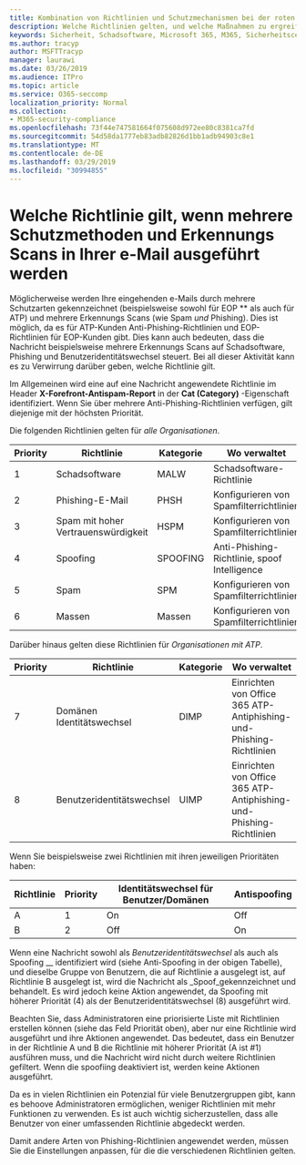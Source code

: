 ```yaml
---
title: Kombination von Richtlinien und Schutzmechanismen bei der roten Markierung von e-Mails
description: Welche Richtlinien gelten, und welche Maßnahmen zu ergreifen sind, wenn e-Mails als Schadsoftware, Spam, hoch vertrauenswürdige Spam, Phishing und massenweise EOP und/oder ATP gekennzeichnet sind.
keywords: Sicherheit, Schadsoftware, Microsoft 365, M365, Sicherheitscenter, ATP, Windows Defender ATP, Office 365 ATP, Azure ATP
ms.author: tracyp
author: MSFTTracyp
manager: laurawi
ms.date: 03/26/2019
ms.audience: ITPro
ms.topic: article
ms.service: O365-seccomp
localization_priority: Normal
ms.collection:
- M365-security-compliance
ms.openlocfilehash: 73f44e747581664f075608d972ee80c8381ca7fd
ms.sourcegitcommit: 54d58da1777eb83adb82826d1bb1adb94903c8e1
ms.translationtype: MT
ms.contentlocale: de-DE
ms.lasthandoff: 03/29/2019
ms.locfileid: "30994855"
---
```

# <a name="what-policy-applies-when-multiple-protection-methods-and-detection-scans-run-on-your-email"></a>Welche Richtlinie gilt, wenn mehrere Schutzmethoden und Erkennungs Scans in Ihrer e-Mail ausgeführt werden

Möglicherweise werden Ihre eingehenden e-Mails durch mehrere Schutzarten gekennzeichnet (beispielsweise sowohl für EOP ** als auch für ATP) und mehrere Erkennungs Scans (wie Spam *und* Phishing). Dies ist möglich, da es für ATP-Kunden Anti-Phishing-Richtlinien und EOP-Richtlinien für EOP-Kunden gibt. Dies kann auch bedeuten, dass die Nachricht beispielsweise mehrere Erkennungs Scans auf Schadsoftware, Phishing und Benutzeridentitätswechsel steuert. Bei all dieser Aktivität kann es zu Verwirrung darüber geben, welche Richtlinie gilt.

Im Allgemeinen wird eine auf eine Nachricht angewendete Richtlinie im Header **X-Forefront-Antispam-Report** in der **Cat (Category)** -Eigenschaft identifiziert. Wenn Sie über mehrere Anti-Phishing-Richtlinien verfügen, gilt diejenige mit der höchsten Priorität.

Die folgenden Richtlinien gelten für _alle Organisationen_.

|Priority |Richtlinie  |Kategorie  |Wo verwaltet |
|---------|---------|---------|---------|
|1     | Schadsoftware      | MALW      | Schadsoftware-Richtlinie   |
|2     | Phishing-E-Mail     | PHSH     | Konfigurieren von Spamfilterrichtlinien     |
|3     | Spam mit hoher Vertrauenswürdigkeit      | HSPM        | Konfigurieren von Spamfilterrichtlinien        |
|4     | Spoofing        | SPOOFING        | Anti-Phishing-Richtlinie, spoof Intelligence        |
|5     | Spam         | SPM         | Konfigurieren von Spamfilterrichtlinien         |
|6     | Massen         | Massen        | Konfigurieren von Spamfilterrichtlinien         |

Darüber hinaus gelten diese Richtlinien für _Organisationen mit ATP_.

|Priority |Richtlinie  |Kategorie  |Wo verwaltet |
|---------|---------|---------|---------|
|7     | Domänen Identitätswechsel         | DIMP         | Einrichten von Office 365 ATP-Antiphishing-und-Phishing-Richtlinien        |
|8     | Benutzeridentitätswechsel        | UIMP         | Einrichten von Office 365 ATP-Antiphishing-und-Phishing-Richtlinien         |

Wenn Sie beispielsweise zwei Richtlinien mit ihren jeweiligen Prioritäten haben:

|Richtlinie  |Priority  |Identitätswechsel für Benutzer/Domänen  |Antispoofing  |
|---------|---------|---------|---------|
|A     | 1        | On        |Off         |
|B     | 2        | Off        | On        |

Wenn eine Nachricht sowohl als _Benutzeridentitätswechsel_ als auch als Spoofing __ identifiziert wird (siehe Anti-Spoofing in der obigen Tabelle), und dieselbe Gruppe von Benutzern, die auf Richtlinie a ausgelegt ist, auf Richtlinie B ausgelegt ist, wird die Nachricht als _Spoof_gekennzeichnet und behandelt. Es wird jedoch keine Aktion angewendet, da Spoofing mit höherer Priorität (4) als der Benutzeridentitätswechsel (8) ausgeführt wird.

Beachten Sie, dass Administratoren eine priorisierte Liste mit Richtlinien erstellen können (siehe das Feld Priorität oben), aber nur eine Richtlinie wird ausgeführt und ihre Aktionen angewendet. Das bedeutet, dass ein Benutzer in der Richtlinie A und B die Richtlinie mit höherer Priorität (A ist #1) ausführen muss, und die Nachricht wird nicht durch weitere Richtlinien gefiltert. Wenn die spoofiing deaktiviert ist, werden keine Aktionen ausgeführt.

Da es in vielen Richtlinien ein Potenzial für viele Benutzergruppen gibt, kann es behoove Administratoren ermöglichen, weniger Richtlinien mit mehr Funktionen zu verwenden. Es ist auch wichtig sicherzustellen, dass alle Benutzer von einer umfassenden Richtlinie abgedeckt werden.

Damit andere Arten von Phishing-Richtlinien angewendet werden, müssen Sie die Einstellungen anpassen, für die die verschiedenen Richtlinien gelten.



